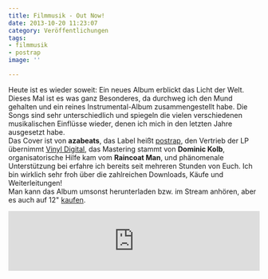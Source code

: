 ```yaml
---
title: Filmmusik - Out Now!
date: 2013-10-20 11:23:07
category: Veröffentlichungen
tags:
- filmmusik
- postrap
image: ''

---
```


Heute ist es wieder soweit: Ein neues Album erblickt das Licht der Welt. Dieses Mal ist es was ganz Besonderes, da durchweg ich den Mund gehalten und ein reines Instrumental-Album zusammengestellt habe. Die Songs sind sehr unterschiedlich und spiegeln die vielen verschiedenen musikalischen Einflüsse wieder, denen ich mich in den letzten Jahre ausgesetzt habe.  
Das Cover ist von **azabeats**, das Label heißt [postrap](www.postrap.de/releases/filmmusik/), den Vertrieb der LP übernimmt [Vinyl Digital](http://www.vinyl-digital.com/Hip-Hop-Rap/Filmmusik-Poster.html), das Mastering stammt von **Dominic Kolb**, organisatorische Hilfe kam vom **Raincoat Man**, und phänomenale Unterstützung bei erfahre ich bereits seit mehreren Stunden von Euch. Ich bin wirklich sehr froh über die zahlreichen Downloads, Käufe und Weiterleitungen!  
Man kann das Album umsonst herunterladen bzw. im Stream anhören, aber es auch auf 12" [kaufen](http://www.vinyl-digital.com/Hip-Hop-Rap/Filmmusik-Poster.html).  
<iframe style="border: 0; width: 100%; height: 120px;" src="http://bandcamp.com/EmbeddedPlayer/album=2367992960/size=medium/bgcol=ffffff/linkcol=0687f5/transparent=true/" seamless></iframe>
